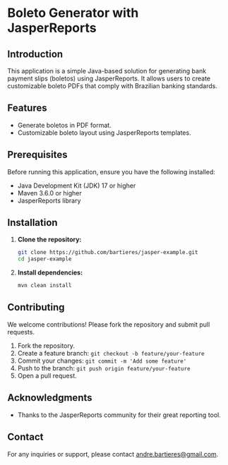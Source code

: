 # Boleto Generator with JasperReports

## Introduction

This application is a simple Java-based solution for generating bank payment slips (boletos) using JasperReports. It allows users to create customizable boleto PDFs that comply with Brazilian banking standards.

## Features

- Generate boletos in PDF format.
- Customizable boleto layout using JasperReports templates.

## Prerequisites

Before running this application, ensure you have the following installed:

- Java Development Kit (JDK) 17 or higher
- Maven 3.6.0 or higher
- JasperReports library

## Installation

1. **Clone the repository:**

    ```sh
    git clone https://github.com/bartieres/jasper-example.git
    cd jasper-example
    ```

2. **Install dependencies:**

    ```sh
    mvn clean install
    ```

## Contributing

We welcome contributions! Please fork the repository and submit pull requests.

1. Fork the repository.
2. Create a feature branch: `git checkout -b feature/your-feature`
3. Commit your changes: `git commit -m 'Add some feature'`
4. Push to the branch: `git push origin feature/your-feature`
5. Open a pull request.

## Acknowledgments

- Thanks to the JasperReports community for their great reporting tool.

## Contact

For any inquiries or support, please contact [andre.bartieres@gmail.com](mailto:andre.bartieres@gmail).

